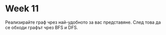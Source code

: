 # Week 11

Реализирайте граф чрез най-удобното за вас представяне. След това да се обходи графът чрез BFS и DFS.